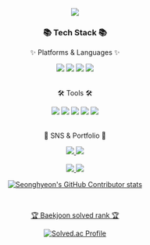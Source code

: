 <div align=center>
	<img src="https://capsule-render.vercel.app/api?type=Cylinder&color=auto&height=200&section=header&text=Seonghyeon%20Github!&animation=twinkling&fontSize=70" />
</div>
<div align=center>
	<h3>📚 Tech Stack 📚</h3>
	<p>✨ Platforms & Languages ✨</p>
</div>
<div align=center>
  <img src="https://img.shields.io/badge/Java-007396?style=flat&logo=Conda-Forge&logoColor=white" />
  <img src="https://img.shields.io/badge/Python-3776AB?style=flat&logo=Conda-Forge&logoColor=white" />
  <img src="https://img.shields.io/badge/React-61DAFB?style=flat&logo=Conda-Forge&logoColor=white" />
  <img src="https://img.shields.io/badge/JavaScript-F7DF1E?style=flat&logo=JavaScript&logoColor=white" />
</div>
<br>
<div align=center>
	<p>🛠 Tools 🛠</p>
</div>
<div align=center>
  <img src="https://img.shields.io/badge/Eclipse%20IDE-2C2255?style=flat&logo=EclipseIDE&logoColor=white" />
  <img src="https://img.shields.io/badge/Visual%20Studio%20Code-007ACC?style=flat&logo=VisualStudioCode&logoColor=white" />
  <img src="https://img.shields.io/badge/GitHub-181717?style=flat&logo=GitHub&logoColor=white" />
  <img src="https://img.shields.io/badge/Figma-F24E1E?style=flat&logo=GitHub&logoColor=white" />
  <img src="https://img.shields.io/badge/Notion-000000?style=flat&logo=GitHub&logoColor=white" />
</div>
<br>
<div align=center>
	<p>🎨 SNS & Portfolio 🎨</p>
</div>
<div align=center>
  <a href="https://zxl3651.tistory.com">
		<img src="https://img.shields.io/badge/Blog-FF9800?style=flat&logo=Blogger&logoColor=white" />
	</a>
  <a href="mailto:zxl3651@naver.com">
    <img src="https://img.shields.io/badge/Naver-03C75A?style=flat&logo=GitHub&logoColor=white" />
</div>

<div align=center>
	<br>
<img src="https://github-readme-stats.vercel.app/api/top-langs/?username=zxl3651&layout=compact">
<img src="https://github-readme-stats.vercel.app/api?username=zxl3651&show_icons=true">

![Seonghyeon's GitHub Contributor stats](https://github-contributor-stats.vercel.app/api?username=zxl3651)

<br>
<p>🏆 Baekjoon solved rank 🏆</p>
	
[![Solved.ac Profile](http://mazassumnida.wtf/api/v2/generate_badge?boj=zxl3651)](https://solved.ac/zxl3651)
</div>
